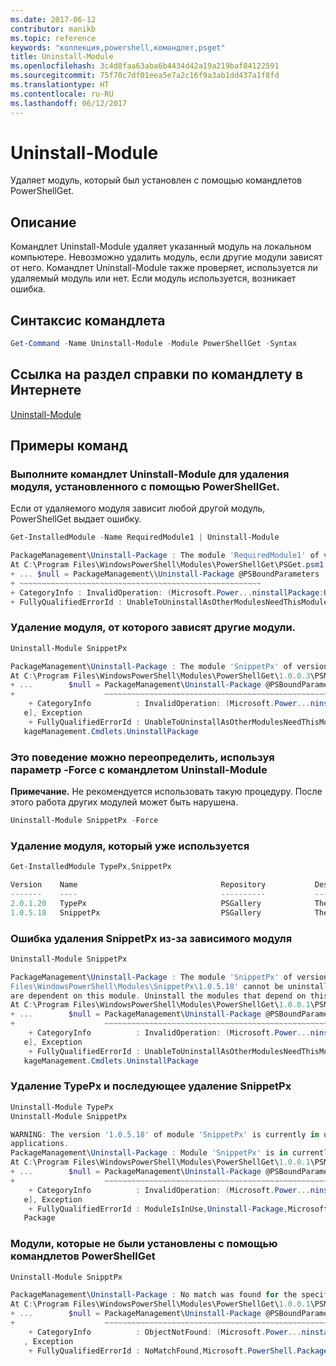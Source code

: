 ```yaml
---
ms.date: 2017-06-12
contributor: manikb
ms.topic: reference
keywords: "коллекция,powershell,командлет,psget"
title: Uninstall-Module
ms.openlocfilehash: 3c4d8faa63aba6b4434d42a19a219baf84122591
ms.sourcegitcommit: 75f70c7df01eea5e7a2c16f9a3ab1dd437a1f8fd
ms.translationtype: HT
ms.contentlocale: ru-RU
ms.lasthandoff: 06/12/2017
---
```

# <a name="uninstall-module"></a>Uninstall-Module

Удаляет модуль, который был установлен с помощью командлетов PowerShellGet.

## <a name="description"></a>Описание

Командлет Uninstall-Module удаляет указанный модуль на локальном компьютере. Невозможно удалить модуль, если другие модули зависят от него.
Командлет Uninstall-Module также проверяет, используется ли удаляемый модуль или нет. Если модуль используется, возникает ошибка.

## <a name="cmdlet-syntax"></a>Синтаксис командлета
```powershell
Get-Command -Name Uninstall-Module -Module PowerShellGet -Syntax
```

## <a name="cmdlet-online-help-reference"></a>Ссылка на раздел справки по командлету в Интернете

[Uninstall-Module](http://go.microsoft.com/fwlink/?LinkId=526864)


## <a name="example-commands"></a>Примеры команд

###  <a name="run-the-uninstall-module-cmdlet-to-uninstall-a-module-that-you-installed-by-using-powershellget"></a>Выполните командлет Uninstall-Module для удаления модуля, установленного с помощью PowerShellGet.
Если от удаляемого модуля зависит любой другой модуль, PowerShellGet выдает ошибку.
```powershell
Get-InstalledModule -Name RequiredModule1 | Uninstall-Module

PackageManagement\Uninstall-Package : The module 'RequiredModule1' of version '2.5' in module base folder 'C:\Program Files\WindowsPowerShell\Modules\RequiredModule1\2.5' cannot be uninstalled, because one or more other modules 'ModuleWithDependencies2' are dependent on this module. Uninstall the modules that depend on this module before uninstalling module 'RequiredModule1'.
At C:\Program Files\WindowsPowerShell\Modules\PowerShellGet\PSGet.psm1:1303 char:25
+ ... $null = PackageManagement\\Uninstall-Package @PSBoundParameters
+ ~~~~~~~~~~~~~~~~~~~~~~~~~~~~~~~~~~~~~~~~~~~~~~~~~~~~~~
+ CategoryInfo : InvalidOperation: (Microsoft.Power...ninstallPackage:UninstallPackage) [Uninstall-Package], Exception
+ FullyQualifiedErrorId : UnableToUninstallAsOtherModulesNeedThisModule,Uninstall-Package,Microsoft.PowerShell.PackageManagement.Cmdlets.UninstallPackage
```

### <a name="uninstalling-a-module-when-some-other-modules-have-a-dependency-on-it"></a>Удаление модуля, от которого зависят другие модули.

```powershell
Uninstall-Module SnippetPx

PackageManagement\Uninstall-Package : The module 'SnippetPx' of version '1.0.5.18' in module base folder 'C:\ProgramFiles\WindowsPowerShell\Modules\SnippetPx\1.0.5.18' cannot be uninstalled, because one or more other modules 'TypePx' are dependent on this module. Uninstall the modules that depend on this module before uninstalling module 'SnippetPx'.
At C:\Program Files\WindowsPowerShell\Modules\PowerShellGet\1.0.0.3\PSModule.psm1:1803 char:21
+ ...        $null = PackageManagement\Uninstall-Package @PSBoundParameters
+                    ~~~~~~~~~~~~~~~~~~~~~~~~~~~~~~~~~~~~~~~~~~~~~~~~~~~~~~
    + CategoryInfo          : InvalidOperation: (Microsoft.Power...ninstallPackage:UninstallPackage) [Uninstall-Packag
   e], Exception
    + FullyQualifiedErrorId : UnableToUninstallAsOtherModulesNeedThisModule,Uninstall-Package,Microsoft.PowerShell.Pac
   kageManagement.Cmdlets.UninstallPackage
```

### <a name="you-can-override-this-by-specify--force-option-on-uninstall-module-cmdlet"></a>Это поведение можно переопределить, используя параметр -Force с командлетом Uninstall-Module
**Примечание.** Не рекомендуется использовать такую процедуру. После этого работа других модулей может быть нарушена.

```powershell
Uninstall-Module SnippetPx -Force
```

### <a name="uninstall-a-module-which-is-already-in-use"></a>Удаление модуля, который уже используется

```powershell
Get-InstalledModule TypePx,SnippetPx

Version    Name                                Repository           Description
-------    ----                                ----------           -----------
2.0.1.20   TypePx                              PSGallery            The TypePx module adds properties and methods to...
1.0.5.18   SnippetPx                           PSGallery            The SnippetPx module enhances the snippet experi...
```

### <a name="uninstall-snippetpx-fails-due-to-the-dependent-module"></a>Ошибка удаления SnippetPx из-за зависимого модуля

```powershell
Uninstall-Module SnippetPx

PackageManagement\Uninstall-Package : The module 'SnippetPx' of version '1.0.5.18' in module base folder 'C:\Program
Files\WindowsPowerShell\Modules\SnippetPx\1.0.5.18' cannot be uninstalled, because one or more other modules 'TypePx'
are dependent on this module. Uninstall the modules that depend on this module before uninstalling module 'SnippetPx'.
At C:\Program Files\WindowsPowerShell\Modules\PowerShellGet\1.0.0.1\PSModule.psm1:1914 char:21
+ ...        $null = PackageManagement\Uninstall-Package @PSBoundParameters
+                    ~~~~~~~~~~~~~~~~~~~~~~~~~~~~~~~~~~~~~~~~~~~~~~~~~~~~~~
    + CategoryInfo          : InvalidOperation: (Microsoft.Power...ninstallPackage:UninstallPackage) [Uninstall-Packag
   e], Exception
    + FullyQualifiedErrorId : UnableToUninstallAsOtherModulesNeedThisModule,Uninstall-Package,Microsoft.PowerShell.Pac
   kageManagement.Cmdlets.UninstallPackage
```

### <a name="uninstall-typepx-then-uninstall-the-snippetpx"></a>Удаление TypePx и последующее удаление SnippetPx

```powershell
Uninstall-Module TypePx
Uninstall-Module SnippetPx

WARNING: The version '1.0.5.18' of module 'SnippetPx' is currently in use. Retry the operation after closing the
applications.
PackageManagement\Uninstall-Package : Module 'SnippetPx' is in currently in use.
At C:\Program Files\WindowsPowerShell\Modules\PowerShellGet\1.0.0.1\PSModule.psm1:1914 char:21
+ ...        $null = PackageManagement\Uninstall-Package @PSBoundParameters
+                    ~~~~~~~~~~~~~~~~~~~~~~~~~~~~~~~~~~~~~~~~~~~~~~~~~~~~~~
    + CategoryInfo          : InvalidOperation: (Microsoft.Power...ninstallPackage:UninstallPackage) [Uninstall-Packag
   e], Exception
    + FullyQualifiedErrorId : ModuleIsInUse,Uninstall-Package,Microsoft.PowerShell.PackageManagement.Cmdlets.Uninstall
   Package
```


### <a name="for-a-module-name-which-is-not-installed-using-powershellget-cmdlets"></a>Модули, которые не были установлены с помощью командлетов PowerShellGet

```powershell
Uninstall-Module SnipptPx

PackageManagement\Uninstall-Package : No match was found for the specified search criteria and module names 'SnipptPx'.
At C:\Program Files\WindowsPowerShell\Modules\PowerShellGet\1.0.0.1\PSModule.psm1:1914 char:21
+ ...        $null = PackageManagement\Uninstall-Package @PSBoundParameters
+                    ~~~~~~~~~~~~~~~~~~~~~~~~~~~~~~~~~~~~~~~~~~~~~~~~~~~~~~
    + CategoryInfo          : ObjectNotFound: (Microsoft.Power...ninstallPackage:UninstallPackage) [Uninstall-Package]
   , Exception
    + FullyQualifiedErrorId : NoMatchFound,Microsoft.PowerShell.PackageManagement.Cmdlets.UninstallPackage
```

